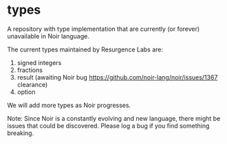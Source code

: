 # types
A repository with type implementation that are currently (or forever) unavailable in Noir language.

The current types maintained by Resurgence Labs are:

1. signed integers
2. fractions
3. result (awaiting Noir bug https://github.com/noir-lang/noir/issues/1367 clearance)
4. option 

We will add more types as Noir progresses. 

Note: Since Noir is a constantly evolving and new language, there might be issues that could be discovered. Please log a bug if you find something breaking.  
